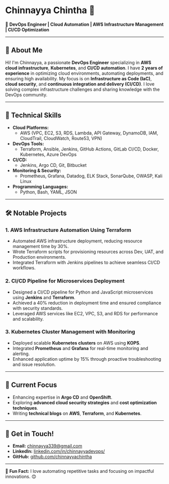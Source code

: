 # Chinnayya Chintha 👋  

🚀 **DevOps Engineer | Cloud Automation | AWS Infrastructure Management | CI/CD Optimization**  

---

## 🌟 About Me  
Hi! I'm Chinnayya, a passionate **DevOps Engineer** specializing in **AWS cloud infrastructure**, **Kubernetes**, and **CI/CD automation**. I have **2 years of experience** in optimizing cloud environments, automating deployments, and ensuring high availability. My focus is on **Infrastructure as Code (IaC)**, **cloud security**, and **continuous integration and delivery (CI/CD)**. I love solving complex infrastructure challenges and sharing knowledge with the DevOps community.

---

## 🔧 Technical Skills  
- **Cloud Platforms:**  
  - AWS (VPC, EC2, S3, RDS, Lambda, API Gateway, DynamoDB, IAM, CloudTrail, CloudWatch, Route53, VPN)  
- **DevOps Tools:**  
  - Terraform, Ansible, Jenkins, GitHub Actions, GitLab CI/CD, Docker, Kubernetes, Azure DevOps  
- **CI/CD:**  
  - Jenkins, Argo CD, Git, Bitbucket  
- **Monitoring & Security:**  
  - Prometheus, Grafana, Datadog, ELK Stack, SonarQube, OWASP, Kali Linux  
- **Programming Languages:**  
  - Python, Bash, YAML, JSON  

---

## 🛠️ Notable Projects  

### **1. AWS Infrastructure Automation Using Terraform**  
- Automated AWS infrastructure deployment, reducing resource management time by 30%.  
- Wrote Terraform scripts for provisioning resources across Dev, UAT, and Production environments.  
- Integrated Terraform with Jenkins pipelines to achieve seamless CI/CD workflows.  

### **2. CI/CD Pipeline for Microservices Deployment**  
- Designed a CI/CD pipeline for Python and JavaScript microservices using **Jenkins** and **Terraform**.  
- Achieved a 40% reduction in deployment time and ensured compliance with security standards.  
- Leveraged AWS services like EC2, VPC, S3, and RDS for performance and scalability.  

### **3. Kubernetes Cluster Management with Monitoring**  
- Deployed scalable **Kubernetes clusters** on AWS using **KOPS**.  
- Integrated **Prometheus** and **Grafana** for real-time monitoring and alerting.  
- Enhanced application uptime by 15% through proactive troubleshooting and issue resolution.  

---

## 🚀 Current Focus  
- Enhancing expertise in **Argo CD** and **OpenShift**.  
- Exploring **advanced cloud security strategies** and **cost optimization techniques**.  
- Writing **technical blogs** on **AWS**, **Terraform**, and **Kubernetes**.  

---

## 📢 Get in Touch!  
- **Email:** [chinnayya339@gmail.com](mailto:chinnayya339@gmail.com)  
- **LinkedIn:** [linkedin.com/in/chinnayyadevops/](https://www.linkedin.com/in/chinnayyadevops/)  
- **GitHub:** [github.com/chinnayyachintha](https://github.com/chinnayyachintha)  

---

🔋 **Fun Fact:** I love automating repetitive tasks and focusing on impactful innovations. 😊

